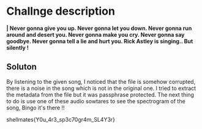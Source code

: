 # Challnge description

**| Never gonna give you up.
    Never gonna let you down.
    Never gonna run around and desert you.
    Never gonna make you cry.
    Never gonna say goodbye.
    Never gonna tell a lie and hurt you.
    Rick Astley is singing.. But silently !**

## Soluton

By listening to the given song, I noticed that the file is somehow corrupted, there is a noise in the song which is not in the original one. I tried to extract the metadata from the file but it was passphrase protected. The next thing to do is use one of these audio sowtares to see the spectrogram of the song,
Bingo it's there !!




shellmates{Y0u_4r3_sp3c70gr4m_SL4Y3r}
